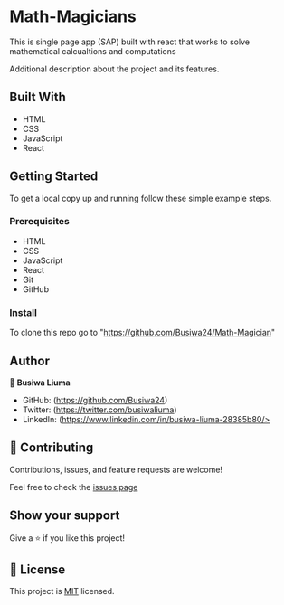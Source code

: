 # Math-Magicians
This is single page app (SAP) built with react that works to solve mathematical calcualtions and computations

Additional description about the project and its features.

## Built With

- HTML
- CSS
- JavaScript
- React

## Getting Started

To get a local copy up and running follow these simple example steps.

### Prerequisites

- HTML
- CSS
- JavaScript
- React
- Git
- GitHub

### Install

To clone this repo go to "https://github.com/Busiwa24/Math-Magician"


## Author

👤 **Busiwa Liuma**

- GitHub: (https://github.com/Busiwa24) 
- Twitter: (https://twitter.com/busiwaliuma) 
- LinkedIn: (https://www.linkedin.com/in/busiwa-liuma-28385b80/>

## 🤝 Contributing

Contributions, issues, and feature requests are welcome!

Feel free to check the [issues page](https://github.com/Busiwa24/Math-Magician/issues)

## Show your support

Give a ⭐️ if you like this project!

## 📝 License

This project is [MIT](./MIT.md) licensed.

